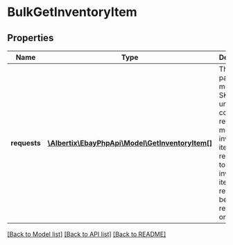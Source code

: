 # BulkGetInventoryItem

## Properties
Name | Type | Description | Notes
------------ | ------------- | ------------- | -------------
**requests** | [**\Albertix\EbayPhpApi\Model\GetInventoryItem[]**](GetInventoryItem.md) | The seller passes in multiple SKU values under this container to retrieve multiple inventory item records. Up to 25 inventory item records can be retrieved at one time. | [optional] 

[[Back to Model list]](../README.md#documentation-for-models) [[Back to API list]](../README.md#documentation-for-api-endpoints) [[Back to README]](../README.md)


